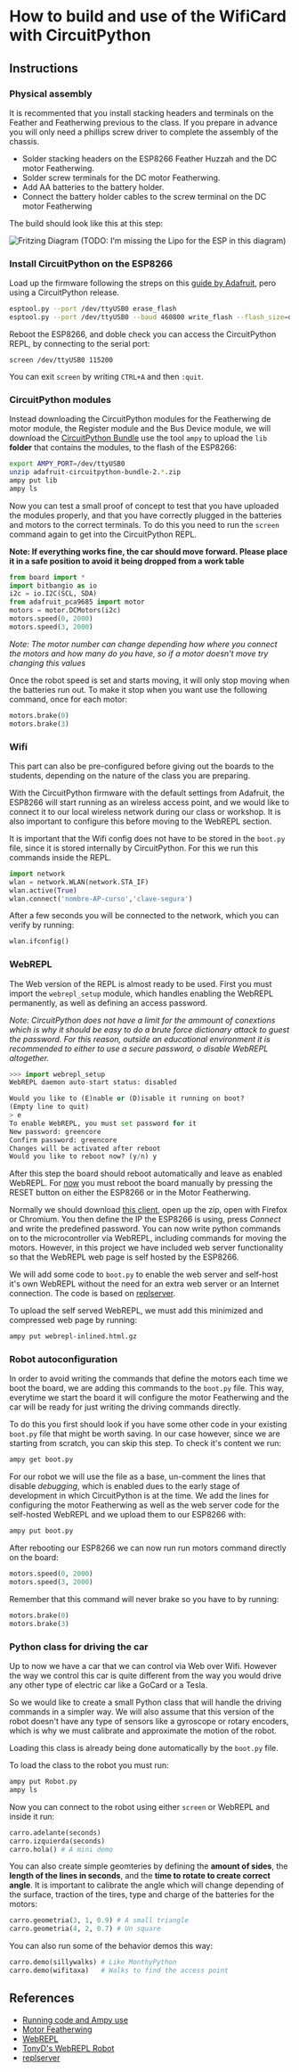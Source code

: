 # How to build and use of the WifiCard with CircuitPython

## Instructions
### Physical assembly

It is recommented that you install stacking headers and terminals on the Feather and Featherwing previous to the class. If you prepare in advance you will only need a phillips screw driver to complete the assembly of the chassis.

- Solder stacking headers on the ESP8266 Feather Huzzah and the DC motor Featherwing.
- Solder screw terminals for the DC motor Featherwing.
- Add AA batteries to the battery holder.
- Connect the battery holder cables to the screw terminal on the DC motor Featherwing

The build should look like this at this step:

![Fritzing Diagram](https://github.com/fede2cr/CircuitPython_WifiCar/blob/master/doc/Diagrama%20conexiones%20-%20Wifi%20Car.png)
(TODO: I'm missing the Lipo for the ESP in this diagram)

### Install CircuitPython on the ESP8266

Load up the firmware following the streps on this [guide by Adafruit](https://learn.adafruit.com/micropython-basics-how-to-load-micropython-on-a-board/?view=all#esp8266), pero using a CircuitPython release.

```bash
esptool.py --port /dev/ttyUSB0 erase_flash
esptool.py --port /dev/ttyUSB0 --baud 460800 write_flash --flash_size=detect 0 adafruit-circuitpython-feather_huzzah-2.3.1.bin
```
Reboot the ESP8266, and doble check you can access the CircuitPython REPL, by connecting to the serial port:
```
screen /dev/ttyUSB0 115200
```
You can exit `screen` by writing ``CTRL+A`` and then ``:quit``.

### CircuitPython modules

Instead downloading the CircuitPython modules for the Featherwing de motor module, the Register module and the Bus Device module, we will download the [CircuitPython Bundle](https://github.com/adafruit/Adafruit_CircuitPython_Bundle/releases) use the tool ``ampy`` to upload the ``lib`` **folder** that contains the modules, to the flash of the ESP8266:

```bash
export AMPY_PORT=/dev/ttyUSB0
unzip adafruit-circuitpython-bundle-2.*.zip
ampy put lib 
ampy ls
```
Now you can test a small proof of concept to test that you have uploaded the modules properly, and that you have correctly plugged in the batteries and motors to the correct terminals. To do this you need to run the `screen` command again to get into the CircuitPython REPL.

**Note: If everything works fine, the car should move forward. Please place it in a safe position to avoid it being dropped from a work table**

```python
from board import *
import bitbangio as io
i2c = io.I2C(SCL, SDA)
from adafruit_pca9685 import motor
motors = motor.DCMotors(i2c)
motors.speed(0, 2000)
motors.speed(3, 2000)
```
*Note: The motor number can change depending how where you connect the motors and how many do you have, so if a motor doesn't move try changing this values*

Once the robot speed is set and starts moving, it will only stop moving when the batteries run out. To make it stop when you want use the following command, once for each motor:
```python
motors.brake(0)
motors.brake(3)
```

### Wifi
This part can also be pre-configured before giving out the boards to the students, depending on the nature of the class you are preparing.

With the CircuitPython firmware with the default settings from Adafruit, the ESP8266 will start running as an wireless access point, and we would like to connect it to our local wireless network during our class or workshop. It is also important to configure this before moving to the WebREPL section.

It is important that the Wifi config does not have to be stored in the `boot.py` file, since it is stored internally by CircuitPython. For this we run this commands inside the REPL.

```python
import network
wlan = network.WLAN(network.STA_IF)
wlan.active(True)
wlan.connect('nombre-AP-curso','clave-segura')
```
After a few seconds you will be connected to the network, which you can verify by running:
```python
wlan.ifconfig()
```

### WebREPL
The Web version of the REPL is almost ready to be used. First you must import the  `webrepl_setup` module, which handles enabling the WebREPL permanently, as well as defining an access  password.

*Note: CircuitPython does not have a limit for the ammount of conextions which is why it should be easy to do a brute force dictionary attack to guest the password. For this reason, outside an educational environment it is recommended to either to use a secure password, o disable WebREPL altogether.*


```python
>>> import webrepl_setup
WebREPL daemon auto-start status: disabled

Would you like to (E)nable or (D)isable it running on boot?
(Empty line to quit)
> e
To enable WebREPL, you must set password for it
New password: greencore
Confirm password: greencore
Changes will be activated after reboot
Would you like to reboot now? (y/n) y

```

After this step the board should reboot automatically and leave as enabled WebREPL. For  [now](https://github.com/adafruit/circuitpython/issues/98) you must reboot the board manually by pressing the RESET button on either the ESP8266 or in the Motor Featherwing.

Normally we should download [this client](https://github.com/micropython/webrepl/archive/master.zip), open up the zip, open with Firefox or Chromium. You then define the IP the ESP8266 is using, press *Connect* and write the predefined password. You can now write python commands on to the microcontroller vía WebREPL, including commands for moving the motors. However, in this project we have included web server functionality so that the WebREPL web page is self hosted by the ESP8266.

We will add some code to `boot.py` to enable the web server and self-host it's own WebREPL without the need for an extra web server or an Internet connection. The code is based on  [replserver](https://github.com/ShrimpingIt/cockle/blob/master/replserver/).

To upload the self served WebREPL, we must add this minimized and compressed web page by running:
```bash
ampy put webrepl-inlined.html.gz
```

### Robot autoconfiguration

In order to avoid writing the commands that define the motors each time we boot the board, we are adding this commands to the `boot.py` file. This way, everytime we start the board it will configure the motor Featherwing and the car will be ready for just writing the driving commands directly.

To do this you first should look if you have some other code in your existing `boot.py` file that might be worth saving. In our case however, since we are starting from scratch, you can skip this step. To check it's content we run:
```bash
ampy get boot.py
```
For our robot we will use the file as a base, un-comment the lines that disable *debugging*, which is enabled dues to the early stage of development in which CircuitPython is at the time.
We add the lines for configuring the motor Featherwing as well as the web server code for the self-hosted WebREPL and we upload them to our ESP8266 with:
```bash
ampy put boot.py
```

After rebooting our ESP8266 we can now run run motors command directly on the board:
```python
motors.speed(0, 2000)
motors.speed(3, 2000)
```
Remember that this command will never brake so you have to by running:

```python
motors.brake(0)
motors.brake(3)
```

### Python class for driving the car

Up to now we have a car that we can control via Web over Wifi. However the way we control this car is quite different from the way you would drive any other type of electric car like a GoCard or a Tesla.

So we would like to create a small Python class that will handle the driving commands in a simpler way. We will also assume that this version of the robot doesn't have any type of sensors like a gyroscope or rotary encoders, which is why we must calibrate and approximate the motion of the robot.

Loading this class is already being done automatically by the `boot.py` file.

To load the class to the robot you must run:
```bash
ampy put Robot.py
ampy ls
```
Now you can connect to the robot using either `screen` or WebREPL and inside it run:

```python
carro.adelante(seconds)
carro.izquierda(seconds)
carro.hola() # A mini demo
```

You can also create simple geomteries by defining the **amount of sides**, the **length of the lines in seconds**, and the **time to rotate to create correct angle**. It is important to calibrate the angle which will change depending of the surface, traction of the tires, type and charge of the batteries for the motors:
```python
carro.geometria(3, 1, 0.9) # A small triangle
carro.geometria(4, 2, 0.7) # Un square
```

You can also run some of the behavior demos this way:
```python
carro.demo(sillywalks) # Like MonthyPython
carro.demo(wifitaxa)   # Walks to find the access point
```

## References
- [Running code and Ampy use](https://learn.adafruit.com/micropython-basics-load-files-and-run-code/?view=all)
- [Motor Featherwing](https://learn.adafruit.com/micropython-hardware-pca9685-dc-motor-and-stepper-driver/?view=all)
- [WebREPL](https://learn.adafruit.com/micropython-basics-esp8266-webrepl/?view=all)
- [TonyD's WebREPL Robot](https://www.youtube.com/watch?v=hOwReBsHq7g)
- [replserver](https://github.com/ShrimpingIt/cockle/blob/master/replserver/)
